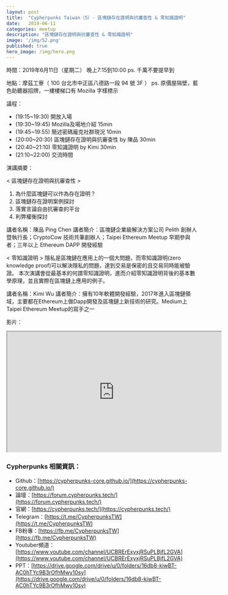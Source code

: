```yaml
---
layout: post
title:  "Cypherpunks Taiwan（5）- 區塊鏈存在證明與抗審查性 & 零知識證明"
date:   2019-06-11
categories: meetup
description: "區塊鏈存在證明與抗審查性 & 零知識證明"
image: '/img/52.png'
published: true
hero_image: /img/hero.png
---
```


時間：2019年6月11日（星期二） 晚上7:15到10:00
ps. 千萬不要提早到

地點：摩茲工寮（ 100 台北市中正區八德路一段 94 號 3F ）
ps. 原價屋隔壁，藍色助聽器招牌，一樓樓梯口有 Mozilla 字樣標示

議程：
* (19:15~19:30) 開放入場
* (19:30~19:45) Mozilla及場地介紹 15min
* (19:45~19:55) 簡述密碼龐克社群現況 10min
* (20:00~20:30) 區塊鏈存在證明與抗審查性 by 陳品 30min
* (20:40~21:10) 零知識證明 by Kimi 30min
* (21:10~22:00) 交流時間

演講摘要：

< 區塊鏈存在證明與抗審查性 >
1. 為什麼區塊鏈可以作為存在證明？
2. 區塊鏈存在證明案例探討
3. 落實言論自由抗審查的平台
4. 利弊權衡探討

講者名稱：陳品 Ping Chen
講者簡介：區塊鏈企業級解決方案公司 Pelith 創辦人暨執行長；CryptoCow 技術共筆創辦人；Taipei Ethereum Meetup 早期參與者；三年以上 Ethereum DAPP 開發經驗

< 零知識證明 >
隱私是區塊鏈在應用上的一個大問題，而零知識證明(zero knowledge proof)可以解決隱私的問題，達到交易是保密的且交易同時能被驗證。
本次演講會從最基本的何謂零知識證明，進而介紹零知識證明背後的基本數學原理，並且實際在區塊鏈上應用的例子。

講者名稱：Kimi Wu
講者簡介：擁有10年軟體開發經驗，2017年進入區塊鏈領域，主要都在Ethereum上做Dapp開發及區塊鏈上新技術的研究。Medium上Taipei Ethereum Meetup的寫手之一

影片：

<div style="text-align:center">
<iframe style="width:560px; height:315px;" src="https://www.youtube.com/embed/SU3D89FPv9o" styleframeborder="0" allow="accelerometer; autoplay; encrypted-media; gyroscope; picture-in-picture" allowfullscreen></iframe>
</div>

### Cypherpunks 相關資訊：
* Github：[https://cypherpunks-core.github.io/](https://cypherpunks-core.github.io/)
* 論壇：[https://forum.cypherpunks.tech/](https://forum.cypherpunks.tech/)
* 官網：[https://cypherpunks.tech/](https://cypherpunks.tech/)
* Telegram：[https://t.me/CypherpunksTW](https://t.me/CypherpunksTW)
* FB粉專：[https://fb.me/CypherpunksTW](https://fb.me/CypherpunksTW)
* Youtuber頻道：[https://www.youtube.com/channel/UCBRErExyxjRSuPLBjfL2GVA](https://www.youtube.com/channel/UCBRErExyxjRSuPLBjfL2GVA)
* PPT：[https://drive.google.com/drive/u/0/folders/16db8-kiwBT-AC0hTYc9B3rOfhMwy10sy](https://drive.google.com/drive/u/0/folders/16db8-kiwBT-AC0hTYc9B3rOfhMwy10sy)